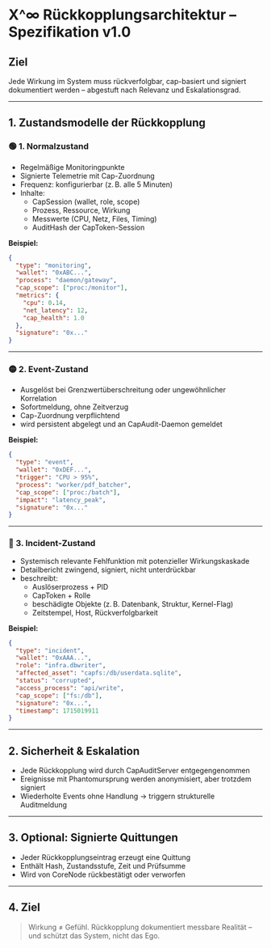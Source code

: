 
# X^∞ Rückkopplungsarchitektur – Spezifikation v1.0

## Ziel
Jede Wirkung im System muss rückverfolgbar, cap-basiert und signiert dokumentiert werden – abgestuft nach Relevanz und Eskalationsgrad.

---

## 1. Zustandsmodelle der Rückkopplung

### 🟢 1. Normalzustand
- Regelmäßige Monitoringpunkte
- Signierte Telemetrie mit Cap-Zuordnung
- Frequenz: konfigurierbar (z. B. alle 5 Minuten)
- Inhalte:
  - CapSession (wallet, role, scope)
  - Prozess, Ressource, Wirkung
  - Messwerte (CPU, Netz, Files, Timing)
  - AuditHash der CapToken-Session

**Beispiel:**
```json
{
  "type": "monitoring",
  "wallet": "0xABC...",
  "process": "daemon/gateway",
  "cap_scope": ["proc:/monitor"],
  "metrics": {
    "cpu": 0.14,
    "net_latency": 12,
    "cap_health": 1.0
  },
  "signature": "0x..."
}
```

---

### 🟡 2. Event-Zustand
- Ausgelöst bei Grenzwertüberschreitung oder ungewöhnlicher Korrelation
- Sofortmeldung, ohne Zeitverzug
- Cap-Zuordnung verpflichtend
- wird persistent abgelegt und an CapAudit-Daemon gemeldet

**Beispiel:**
```json
{
  "type": "event",
  "wallet": "0xDEF...",
  "trigger": "CPU > 95%",
  "process": "worker/pdf_batcher",
  "cap_scope": ["proc:/batch"],
  "impact": "latency_peak",
  "signature": "0x..."
}
```

---

### 🔴 3. Incident-Zustand
- Systemisch relevante Fehlfunktion mit potenzieller Wirkungskaskade
- Detailbericht zwingend, signiert, nicht unterdrückbar
- beschreibt:
  - Auslöserprozess + PID
  - CapToken + Rolle
  - beschädigte Objekte (z. B. Datenbank, Struktur, Kernel-Flag)
  - Zeitstempel, Host, Rückverfolgbarkeit

**Beispiel:**
```json
{
  "type": "incident",
  "wallet": "0xAAA...",
  "role": "infra.dbwriter",
  "affected_asset": "capfs:/db/userdata.sqlite",
  "status": "corrupted",
  "access_process": "api/write",
  "cap_scope": ["fs:/db"],
  "signature": "0x...",
  "timestamp": 1715019911
}
```

---

## 2. Sicherheit & Eskalation

- Jede Rückkopplung wird durch CapAuditServer entgegengenommen
- Ereignisse mit Phantomursprung werden anonymisiert, aber trotzdem signiert
- Wiederholte Events ohne Handlung → triggern strukturelle Auditmeldung

---

## 3. Optional: Signierte Quittungen

- Jeder Rückkopplungseintrag erzeugt eine Quittung
- Enthält Hash, Zustandsstufe, Zeit und Prüfsumme
- Wird von CoreNode rückbestätigt oder verworfen

---

## 4. Ziel
> Wirkung ≠ Gefühl. Rückkopplung dokumentiert messbare Realität – und schützt das System, nicht das Ego.

